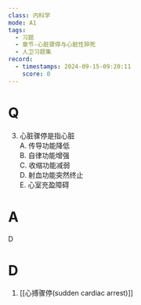 ```yaml
---
class: 内科学
mode: A1
tags:
  - 习题
  - 章节-心脏骤停与心脏性猝死
  - 人卫习题集
record:
  - timestamps: 2024-09-15-09:20:11
    score: 0
---
```


# Q

3. 心脏骤停是指心脏  
A. 传导功能降低  
B. 自律功能增强  
C. 收缩功能减弱  
D. 射血功能突然终止  
E. 心室充盈障碍  
# A
D
# D
1. [[心搏骤停(sudden cardiac arrest)]]